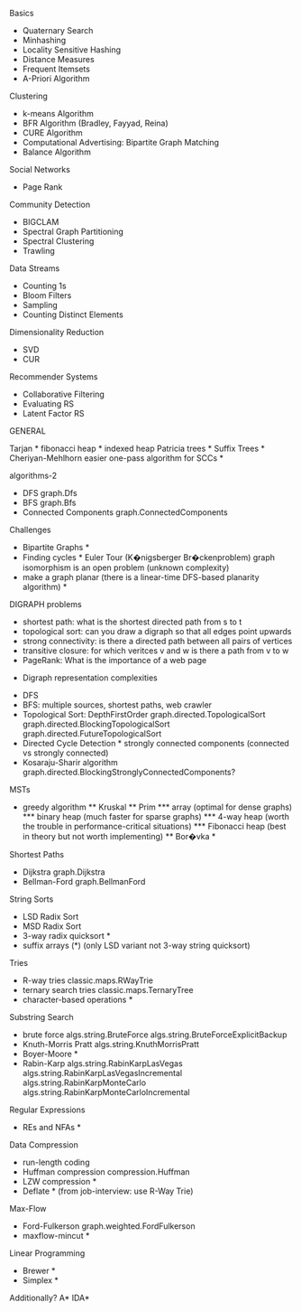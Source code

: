 Basics
* Quaternary Search
* Minhashing
* Locality Sensitive Hashing
* Distance Measures
* Frequent Itemsets
* A-Priori Algorithm 

Clustering
* k-means Algorithm
* BFR Algorithm (Bradley, Fayyad, Reina)
* CURE Algorithm
* Computational Advertising: Bipartite Graph Matching
* Balance Algorithm

Social Networks
* Page Rank

Community Detection
* BIGCLAM
* Spectral Graph Partitioning
* Spectral Clustering
* Trawling

Data Streams
* Counting 1s
* Bloom Filters
* Sampling
* Counting Distinct Elements

Dimensionality Reduction
* SVD
* CUR

Recommender Systems
* Collaborative Filtering
* Evaluating RS
* Latent Factor RS


GENERAL

Tarjan                       *
fibonacci heap               *
indexed heap
Patricia trees               *
Suffix Trees                 *
Cheriyan-Mehlhorn easier one-pass algorithm for SCCs *

algorithms-2
* DFS
    graph.Dfs
* BFS
    graph.Bfs
* Connected Components
    graph.ConnectedComponents
    
Challenges
* Bipartite Graphs                                                                *
* Finding cycles                                                                  *
 Euler Tour (K�nigsberger Br�ckenproblem)
 graph isomorphism is an open problem (unknown complexity)
* make a graph planar (there is a linear-time DFS-based planarity algorithm)      *

DIGRAPH problems
- shortest path: what is the shortest directed path from s to t
- topological sort: can you draw a digraph so that all edges point upwards
- strong connectivity: is there a directed path between all pairs of vertices    
- transitive closure: for which veritces v and w is there a path from v to w 
- PageRank: What is the importance of a web page
+ Digraph representation complexities
* DFS
* BFS: multiple sources, shortest paths, web crawler
* Topological Sort: DepthFirstOrder
    graph.directed.TopologicalSort
    graph.directed.BlockingTopologicalSort
    graph.directed.FutureTopologicalSort
* Directed Cycle Detection                *
strongly connected components (connected vs strongly connected)
* Kosaraju-Sharir algorithm
    graph.directed.BlockingStronglyConnectedComponents?

MSTs
* greedy algorithm
** Kruskal
** Prim
*** array (optimal for dense graphs)
*** binary heap (much faster for sparse graphs)
*** 4-way heap (worth the trouble in performance-critical situations)
*** Fibonacci heap (best in theory but not worth implementing)
** Bor�vka                      *

Shortest Paths
* Dijkstra
     graph.Dijkstra
* Bellman-Ford
     graph.BellmanFord


String Sorts
* LSD Radix Sort
* MSD Radix Sort
* 3-way radix quicksort          *
* suffix arrays                 (*) (only LSD variant not 3-way string quicksort)

Tries
* R-way tries
    classic.maps.RWayTrie
* ternary search tries
    classic.maps.TernaryTree
* character-based operations    *

Substring Search
* brute force
    algs.string.BruteForce
    algs.string.BruteForceExplicitBackup
* Knuth-Morris Pratt
    algs.string.KnuthMorrisPratt
* Boyer-Moore                     *
* Rabin-Karp
    algs.string.RabinKarpLasVegas
    algs.string.RabinKarpLasVegasIncremental
    algs.string.RabinKarpMonteCarlo
    algs.string.RabinKarpMonteCarloIncremental

Regular Expressions
* REs and NFAs                    *

Data Compression
* run-length coding
* Huffman compression
    compression.Huffman
* LZW compression                 *
* Deflate                         * (from job-interview: use R-Way Trie)

Max-Flow
* Ford-Fulkerson
      graph.weighted.FordFulkerson
* maxflow-mincut                  *

Linear Programming
* Brewer                          *
* Simplex                         *

Additionally?
A*
IDA*
